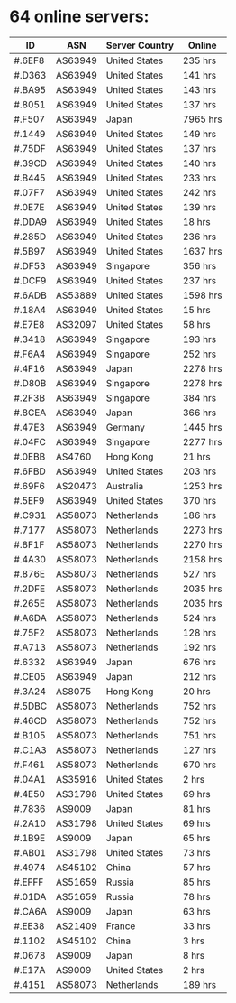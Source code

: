 # 64 online servers:

| ID | ASN | Server Country | Online |
| ------ | ------ | ------ | ------ |
| #.6EF8 | AS63949 | United States | 235 hrs |
| #.D363 | AS63949 | United States | 141 hrs |
| #.BA95 | AS63949 | United States | 143 hrs |
| #.8051 | AS63949 | United States | 137 hrs |
| #.F507 | AS63949 | Japan | 7965 hrs |
| #.1449 | AS63949 | United States | 149 hrs |
| #.75DF | AS63949 | United States | 137 hrs |
| #.39CD | AS63949 | United States | 140 hrs |
| #.B445 | AS63949 | United States | 233 hrs |
| #.07F7 | AS63949 | United States | 242 hrs |
| #.0E7E | AS63949 | United States | 139 hrs |
| #.DDA9 | AS63949 | United States | 18 hrs |
| #.285D | AS63949 | United States | 236 hrs |
| #.5B97 | AS63949 | United States | 1637 hrs |
| #.DF53 | AS63949 | Singapore | 356 hrs |
| #.DCF9 | AS63949 | United States | 237 hrs |
| #.6ADB | AS53889 | United States | 1598 hrs |
| #.18A4 | AS63949 | United States | 15 hrs |
| #.E7E8 | AS32097 | United States | 58 hrs |
| #.3418 | AS63949 | Singapore | 193 hrs |
| #.F6A4 | AS63949 | Singapore | 252 hrs |
| #.4F16 | AS63949 | Japan | 2278 hrs |
| #.D80B | AS63949 | Singapore | 2278 hrs |
| #.2F3B | AS63949 | Singapore | 384 hrs |
| #.8CEA | AS63949 | Japan | 366 hrs |
| #.47E3 | AS63949 | Germany | 1445 hrs |
| #.04FC | AS63949 | Singapore | 2277 hrs |
| #.0EBB | AS4760 | Hong Kong | 21 hrs |
| #.6FBD | AS63949 | United States | 203 hrs |
| #.69F6 | AS20473 | Australia | 1253 hrs |
| #.5EF9 | AS63949 | United States | 370 hrs |
| #.C931 | AS58073 | Netherlands | 186 hrs |
| #.7177 | AS58073 | Netherlands | 2273 hrs |
| #.8F1F | AS58073 | Netherlands | 2270 hrs |
| #.4A30 | AS58073 | Netherlands | 2158 hrs |
| #.876E | AS58073 | Netherlands | 527 hrs |
| #.2DFE | AS58073 | Netherlands | 2035 hrs |
| #.265E | AS58073 | Netherlands | 2035 hrs |
| #.A6DA | AS58073 | Netherlands | 524 hrs |
| #.75F2 | AS58073 | Netherlands | 128 hrs |
| #.A713 | AS58073 | Netherlands | 192 hrs |
| #.6332 | AS63949 | Japan | 676 hrs |
| #.CE05 | AS63949 | Japan | 212 hrs |
| #.3A24 | AS8075 | Hong Kong | 20 hrs |
| #.5DBC | AS58073 | Netherlands | 752 hrs |
| #.46CD | AS58073 | Netherlands | 752 hrs |
| #.B105 | AS58073 | Netherlands | 751 hrs |
| #.C1A3 | AS58073 | Netherlands | 127 hrs |
| #.F461 | AS58073 | Netherlands | 670 hrs |
| #.04A1 | AS35916 | United States | 2 hrs |
| #.4E50 | AS31798 | United States | 69 hrs |
| #.7836 | AS9009 | Japan | 81 hrs |
| #.2A10 | AS31798 | United States | 69 hrs |
| #.1B9E | AS9009 | Japan | 65 hrs |
| #.AB01 | AS31798 | United States | 73 hrs |
| #.4974 | AS45102 | China | 57 hrs |
| #.EFFF | AS51659 | Russia | 85 hrs |
| #.01DA | AS51659 | Russia | 78 hrs |
| #.CA6A | AS9009 | Japan | 63 hrs |
| #.EE38 | AS21409 | France | 33 hrs |
| #.1102 | AS45102 | China | 3 hrs |
| #.0678 | AS9009 | Japan | 8 hrs |
| #.E17A | AS9009 | United States | 2 hrs |
| #.4151 | AS58073 | Netherlands | 189 hrs |

